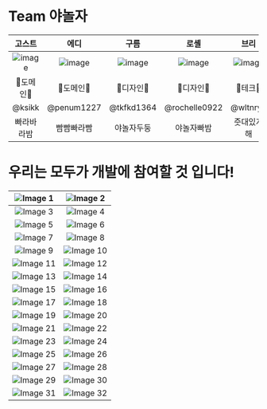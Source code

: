 # Team 야놀자  

| 고스트 |  에디  |  구름  |  로셸  |  브리  |  보노  |
| :-------------------: | :-------------------: | :-------------------: | :-------------------: | :-------------------: | :-------------------: |
| ![image](https://github.com/DeveloperAcademy-POSTECH/2024-MC2-A11-YANOLJA/assets/81788774/33447511-a79e-43fe-b20b-1133f0f000e6) | ![image](https://github.com/DeveloperAcademy-POSTECH/2024-MC2-A11-YANOLJA/assets/81788774/d972c04c-b023-4384-8739-8445b3cc04aa?s=150) | ![image](https://github.com/DeveloperAcademy-POSTECH/2024-MC2-A11-YANOLJA/assets/81788774/953e1404-20c2-4a58-ba1b-83d09d396664?s=150) | ![image](https://github.com/DeveloperAcademy-POSTECH/2024-MC2-A11-YANOLJA/assets/81788774/2d506087-f2c3-4c71-b0b6-62ed3ada9e4b?s=150) | ![image](https://github.com/DeveloperAcademy-POSTECH/2024-MC2-A11-YANOLJA/assets/81788774/82e636ea-9331-4413-ba61-26aa295d2a08?s=150) | ![image](https://github.com/DeveloperAcademy-POSTECH/2024-MC2-A11-YANOLJA/assets/81788774/05a58c39-657e-424e-b758-4bafe75a587d)|
| 📝도메인📝 | 📝도메인📝 | 🎨디자인🎨 | 🎨디자인🎨 |  🍎테크🍎  | 🍎테크🍎 |
| @ksikk | @penum1227 | @tkfkd1364 | @rochelle0922 |  @wltnryu  | @shippingpark |
| 빠라바라밤 | 빰빰빠라빰 | 야놀자두둥 | 야놀자빠밤 | 줏대있게해 | 개발재밌죠? |



# 우리는 모두가 개발에 참여할 것 입니다! 
| ![Image 1](https://github.com/DeveloperAcademy-POSTECH/2024-MC2-A11-YANOLJA/assets/81788774/46643180-a4af-45bb-bde6-11620c0b922e) | ![Image 2](https://github.com/DeveloperAcademy-POSTECH/2024-MC2-A11-YANOLJA/assets/81788774/dbf9382d-7ec2-4f7f-bf07-2b68d7f20b53) |
| :-----------------------------------------------: | :-----------------------------------------------: |
| ![Image 3](https://github.com/DeveloperAcademy-POSTECH/2024-MC2-A11-YANOLJA/assets/81788774/4fdf8c02-0ebb-4300-b966-1df5fd4ab304) | ![Image 4](https://github.com/DeveloperAcademy-POSTECH/2024-MC2-A11-YANOLJA/assets/81788774/2c4541e7-6096-426f-9b76-0eb6de300e8d) |
| ![Image 5](https://github.com/DeveloperAcademy-POSTECH/2024-MC2-A11-YANOLJA/assets/81788774/7103c907-16e2-4f3a-bf0d-cfc4cc92717a) | ![Image 6](https://github.com/DeveloperAcademy-POSTECH/2024-MC2-A11-YANOLJA/assets/81788774/721748ae-a7c1-44cb-819d-7be25845b0cd) |
| ![Image 7](https://github.com/DeveloperAcademy-POSTECH/2024-MC2-A11-YANOLJA/assets/81788774/720fb0e5-2ab4-4392-a85c-862123afffc5) | ![Image 8](https://github.com/DeveloperAcademy-POSTECH/2024-MC2-A11-YANOLJA/assets/81788774/9ec87ae1-12c7-485e-9b6d-79b330f53e43) |
| ![Image 9](https://github.com/DeveloperAcademy-POSTECH/2024-MC2-A11-YANOLJA/assets/81788774/600ea3a0-854f-4555-9827-ba55fc7f538b) | ![Image 10](https://github.com/DeveloperAcademy-POSTECH/2024-MC2-A11-YANOLJA/assets/81788774/4f9dfda3-4951-42c8-97e1-011f2b9c3cf8) |
| ![Image 11](https://github.com/DeveloperAcademy-POSTECH/2024-MC2-A11-YANOLJA/assets/81788774/f48f86af-817e-4616-b7e6-cb486a6cc36c) | ![Image 12](https://github.com/DeveloperAcademy-POSTECH/2024-MC2-A11-YANOLJA/assets/81788774/396e5c9b-4007-46a3-a30a-21fef78ae65c) |
| ![Image 13](https://github.com/DeveloperAcademy-POSTECH/2024-MC2-A11-YANOLJA/assets/81788774/d207edad-d0d0-440f-b947-cd21c3c4f81c) | ![Image 14](https://github.com/DeveloperAcademy-POSTECH/2024-MC2-A11-YANOLJA/assets/81788774/93bcb871-b4ab-4416-b7b9-07554be77380) |
| ![Image 15](https://github.com/DeveloperAcademy-POSTECH/2024-MC2-A11-YANOLJA/assets/81788774/185cf438-855d-461c-ab0e-2b725d4cf290) | ![Image 16](https://github.com/DeveloperAcademy-POSTECH/2024-MC2-A11-YANOLJA/assets/81788774/09b2be81-dd46-48eb-b905-0d0a9b43a882) |
| ![Image 17](https://github.com/DeveloperAcademy-POSTECH/2024-MC2-A11-YANOLJA/assets/81788774/d1a2ae08-4597-493e-b0a6-ded9b382eb2a) | ![Image 18](https://github.com/DeveloperAcademy-POSTECH/2024-MC2-A11-YANOLJA/assets/81788774/22c2eea8-dda0-42d7-a1b9-33fdf791077b) |
| ![Image 19](https://github.com/DeveloperAcademy-POSTECH/2024-MC2-A11-YANOLJA/assets/81788774/82eca14e-27fe-4cfc-98f2-3a14a0fb2b51) | ![Image 20](https://github.com/DeveloperAcademy-POSTECH/2024-MC2-A11-YANOLJA/assets/81788774/1ad68780-9124-4902-b8bf-4f19ad8f50ee) |
| ![Image 21](https://github.com/DeveloperAcademy-POSTECH/2024-MC2-A11-YANOLJA/assets/81788774/ac290abd-c367-4664-bfdf-f36a0c959f0a) | ![Image 22](https://github.com/DeveloperAcademy-POSTECH/2024-MC2-A11-YANOLJA/assets/81788774/cf2fa2d7-5e4f-442f-818a-b1d5404974e7) |
| ![Image 23](https://github.com/DeveloperAcademy-POSTECH/2024-MC2-A11-YANOLJA/assets/81788774/782594ca-6691-4ca2-93ff-2e3120f27656) | ![Image 24](https://github.com/DeveloperAcademy-POSTECH/2024-MC2-A11-YANOLJA/assets/81788774/69dde5a7-a4cf-4136-89a0-d62f33b70180) |
| ![Image 25](https://github.com/DeveloperAcademy-POSTECH/2024-MC2-A11-YANOLJA/assets/81788774/e9ed0049-0f4b-44e8-b422-59f32b7ac073) | ![Image 26](https://github.com/DeveloperAcademy-POSTECH/2024-MC2-A11-YANOLJA/assets/81788774/debcb129-d231-4d2b-8391-7666b970267d) |
| ![Image 27](https://github.com/DeveloperAcademy-POSTECH/2024-MC2-A11-YANOLJA/assets/81788774/114e2791-f62c-4066-ad5f-6f30160b3f05) | ![Image 28](https://github.com/DeveloperAcademy-POSTECH/2024-MC2-A11-YANOLJA/assets/81788774/792c322a-ba99-46ef-a344-9191e7c60a24) |
| ![Image 29](https://github.com/DeveloperAcademy-POSTECH/2024-MC2-A11-YANOLJA/assets/81788774/f57352e2-e615-4e4c-9631-c61cac3152a2) | ![Image 30](https://github.com/DeveloperAcademy-POSTECH/2024-MC2-A11-YANOLJA/assets/81788774/d0ac7273-ff34-4162-b7f7-429ea3c4a785) |
| ![Image 31](https://github.com/DeveloperAcademy-POSTECH/2024-MC2-A11-YANOLJA/assets/81788774/96571633-4502-40e8-9267-6d99bf001918) | ![Image 32](https://github.com/DeveloperAcademy-POSTECH/2024-MC2-A11-YANOLJA/assets/81788774/b432b9e7-0c85-4825-bdd2-4fcb94be84bc) |
